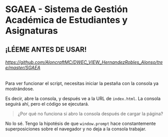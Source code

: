 # SGAEA - Sistema de Gestión Académica de Estudiantes y Asignaturas
## ¡LÉEME ANTES DE USAR!

###### https://github.com/AloncraftMC/DWEC_VIEW_HernandezRobles_Alonso/tree/master/SGAEA

Para ver funcionar el script, necesitas iniciar la pestaña con la consola ya mostrándose.

Es decir, abre la consola, y después ve a la URL de `index.html`. La consola seguirá ahí, pero el código se ejecutará.

> ¿Por qué no funciona si abro la consola después de cargar la página?

No lo sé. Tengo la hipotésis de que `window.prompt` hace constantemente superposiciones sobre el navegador y no deja a la consola trabajar.